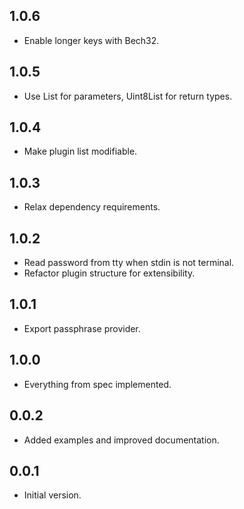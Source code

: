 ## 1.0.6

- Enable longer keys with Bech32.

## 1.0.5

- Use List<int> for parameters, Uint8List for return types.

## 1.0.4

- Make plugin list modifiable.

## 1.0.3

- Relax dependency requirements.

## 1.0.2

- Read password from tty when stdin is not terminal.
- Refactor plugin structure for extensibility.

## 1.0.1

- Export passphrase provider.

## 1.0.0

- Everything from spec implemented.

## 0.0.2

- Added examples and improved documentation.

## 0.0.1

- Initial version.